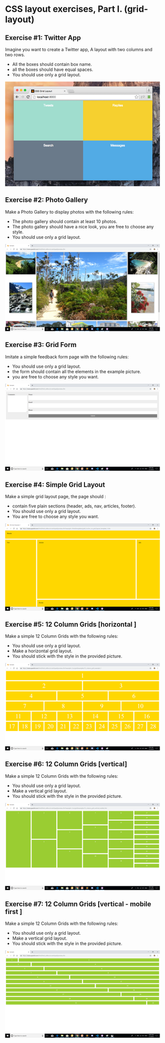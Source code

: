 # CSS layout exercises, Part I. (grid-layout)

## Exercise #1: Twitter App

Imagine you want to create a Twitter app, A layout with two columns and two rows.

  - All the boxes should contain box name.
  - all the boxes should have equal spaces.
  - You should use only a grid layout.

![Exercise1](images/exercise-1.jpg)


## Exercise #2: Photo Gallery 

Make a Photo Gallery to display photos with the following rules:

- The photo gallery should contain at least 10 photos.
- The photo gallery should have a nice look, you are free to choose any style. 
- You should use only a grid layout.


![Exercise2](images/exercise-2.png)




## Exercise #3: Grid Form 

Imitate a simple feedback form page  with the following rules: 
  - You should use only a grid layout. 
  - the form should contain all the elements in the example picture.
  - you are free to choose any style you want. 
  
![Exercise4](images/exercise-3.png)


## Exercise #4: Simple Grid Layout


Make a simple grid layout page, the page should : 
  - contain five plain sections (header, ads, nav, articles, footer).
  - You should use only a grid layout.  
  - You are free to choose any style you want. 
  
![Exercise5](images/exercise-4.png)


## Exercise #5: 12 Column Grids [horizontal ]


Make a simple 12 Column Grids with the following rules: 
  - You should use only a grid layout. 
  - Make a horizontal grid layout.
  - You should stick with the style in the provided picture. 
  
![Exercise6](images/exercise-5.png)

## Exercise #6: 12 Column Grids [vertical]


Make a simple 12 Column Grids with the following rules: 
  - You should use only a grid layout. 
  - Make a vertical grid layout.
  - You should stick with the style in the provided picture. 
  
![Exercise6](images/exercise-6.png)

## Exercise #7: 12 Column Grids [vertical - mobile first ]


Make a simple 12 Column Grids with the following rules: 
  - You should use only a grid layout. 
  - Make a vertical grid layout.
  - You should stick with the style in the provided picture. 
  
![Exercise7](images/exercise-7.png)

